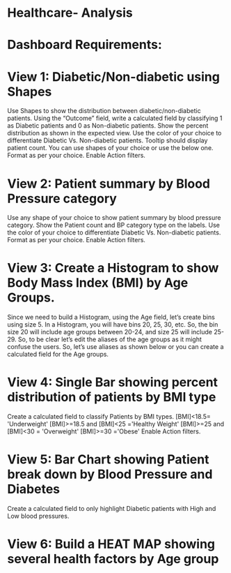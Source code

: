 # Healthcare- Analysis
# Dashboard Requirements:

# View 1: Diabetic/Non-diabetic using Shapes
Use Shapes to show the distribution between diabetic/non-diabetic patients.
Using the “Outcome” field, write a calculated field by classifying 1 as Diabetic patients and 0 as Non-diabetic patients.
Show the percent distribution as shown in the expected view.
Use the color of your choice to differentiate Diabetic Vs. Non-diabetic patients.
Tooltip should display patient count.
You can use shapes of your choice or use the below one.
Format as per your choice.
Enable Action filters.

# View 2: Patient summary by Blood Pressure category
Use any shape of your choice to show patient summary by blood pressure category.
Show the Patient count and BP category type on the labels.
Use the color of your choice to differentiate Diabetic Vs. Non-diabetic patients.
Format as per your choice.
Enable Action filters.

# View 3: Create a Histogram to show Body Mass Index (BMI) by Age Groups.
Since we need to build a Histogram, using the Age field, let’s create bins using size 5.
In a Histogram, you will have bins 20, 25, 30, etc. So, the bin size 20 will include age groups between 20-24, and size 25 will include 25-29. So, to be clear let’s edit the aliases of the age groups as it might confuse the users. So, let’s use aliases as shown below or you can create a calculated field for the Age groups.

# View 4: Single Bar showing percent distribution of patients by BMI type
Create a calculated field to classify Patients by BMI types.
[BMI]<18.5= 'Underweight'
[BMI]>=18.5 and [BMI]<25 ='Healthy Weight'
[BMI]>=25 and [BMI]<30 = 'Overweight'
[BMI]>=30 ='Obese'
Enable Action filters.

# View 5: Bar Chart showing Patient break down by Blood Pressure and Diabetes
Create a calculated field to only highlight Diabetic patients with High and Low blood pressures.

# View 6: Build a HEAT MAP showing several health factors by Age group
